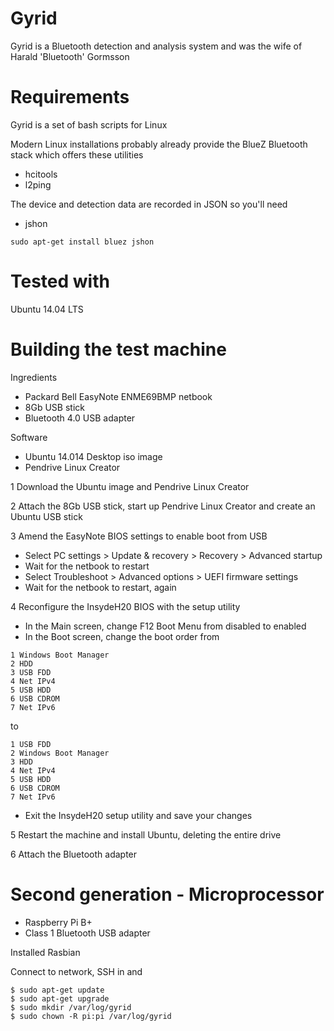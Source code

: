 Gyrid
=====

Gyrid is a Bluetooth detection and analysis system and was the wife of Harald 'Bluetooth' Gormsson

Requirements
============

Gyrid is a set of bash scripts for Linux

Modern Linux installations probably already provide the BlueZ Bluetooth stack which offers these utilities

  * hcitools
  * l2ping

The device and detection data are recorded in JSON so you'll need

  * jshon

```
sudo apt-get install bluez jshon
```

Tested with
===========

Ubuntu 14.04 LTS

Building the test machine
=========================

Ingredients

  * Packard Bell EasyNote ENME69BMP netbook
  * 8Gb USB stick
  * Bluetooth 4.0 USB adapter

Software

  * Ubuntu 14.014 Desktop iso image
  * Pendrive Linux Creator

1 Download the Ubuntu image and Pendrive Linux Creator

2 Attach the 8Gb USB stick, start up Pendrive Linux Creator and create an Ubuntu USB stick

3 Amend the EasyNote BIOS settings to enable boot from USB

  * Select PC settings > Update & recovery > Recovery > Advanced startup
  * Wait for the netbook to restart
  * Select Troubleshoot > Advanced options > UEFI firmware settings
  * Wait for the netbook to restart, again

4 Reconfigure the InsydeH20 BIOS with the setup utility

  * In the Main screen, change F12 Boot Menu from disabled to enabled
  * In the Boot screen, change the boot order from
```
1 Windows Boot Manager
2 HDD
3 USB FDD
4 Net IPv4
5 USB HDD
6 USB CDROM
7 Net IPv6
```
to 
```
1 USB FDD
2 Windows Boot Manager
3 HDD
4 Net IPv4
5 USB HDD
6 USB CDROM
7 Net IPv6
```
  * Exit the InsydeH20 setup utility and save your changes

5 Restart the machine and install Ubuntu, deleting the entire drive

6 Attach the Bluetooth adapter

Second generation - Microprocessor
==================================

 - Raspberry Pi B+
 - Class 1  Bluetooth USB adapter
 
Installed Rasbian

Connect to network, SSH in and

```
$ sudo apt-get update
$ sudo apt-get upgrade
$ sudo mkdir /var/log/gyrid
$ sudo chown -R pi:pi /var/log/gyrid
```
